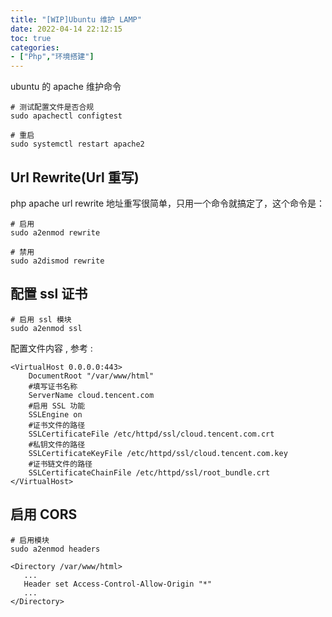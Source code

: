 ```yaml
---
title: "[WIP]Ubuntu 维护 LAMP"
date: 2022-04-14 22:12:15
toc: true
categories:
- ["Php","环境搭建"]
---
```


ubuntu 的 apache 维护命令



```
# 测试配置文件是否合规
sudo apachectl configtest

# 重启 
sudo systemctl restart apache2
```

## Url Rewrite(Url 重写)
php apache url rewrite 地址重写很简单，只用一个命令就搞定了，这个命令是：
```
# 启用
sudo a2enmod rewrite

# 禁用
sudo a2dismod rewrite
```

## 配置 ssl 证书
```
# 启用 ssl 模块
sudo a2enmod ssl
```
配置文件内容 , 参考 :  
```
<VirtualHost 0.0.0.0:443>
    DocumentRoot "/var/www/html" 
    #填写证书名称
    ServerName cloud.tencent.com 
    #启用 SSL 功能
    SSLEngine on 
    #证书文件的路径
    SSLCertificateFile /etc/httpd/ssl/cloud.tencent.com.crt 
    #私钥文件的路径
    SSLCertificateKeyFile /etc/httpd/ssl/cloud.tencent.com.key 
    #证书链文件的路径
    SSLCertificateChainFile /etc/httpd/ssl/root_bundle.crt 
</VirtualHost>
```

## 启用 CORS
```
# 启用模块
sudo a2enmod headers
```
```
<Directory /var/www/html>
   ...
   Header set Access-Control-Allow-Origin "*"
   ...
</Directory>
```

